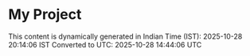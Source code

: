 # My Project

This content is dynamically generated in Indian Time (IST): 2025-10-28 20:14:06 IST
Converted to UTC: 2025-10-28 14:44:06 UTC
